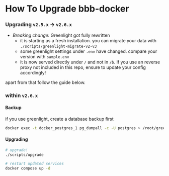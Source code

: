 # How To Upgrade bbb-docker


### Upgrading `v2.5.x` -> `v2.6.x`

- *Breaking change:* Greenlight got fully rewritten
    * it is starting as a fresh installation. you can migrate your data with `./scripts/greenlight-migrate-v2-v3`
    * some greenlight settings under `.env` have changed. compare your version with `sample.env`
    * it is now served directly under `/` and not in `/b`. If you use an reverse proxy not included in this repo, ensure to update your config accordingly!

apart from that follow the guide below.

### within `v2.6.x`
#### Backup
if you use greenlight, create a database backup first
```bash
docker exec -t docker_postgres_1 pg_dumpall -c -U postgres > /root/greenlight_`date +%d-%m-%Y"_"%H_%M_%S`.sql
```

#### Upgrading
```bash
# upgrade!
./scripts/upgrade

# restart updated services
docker compose up -d
```
